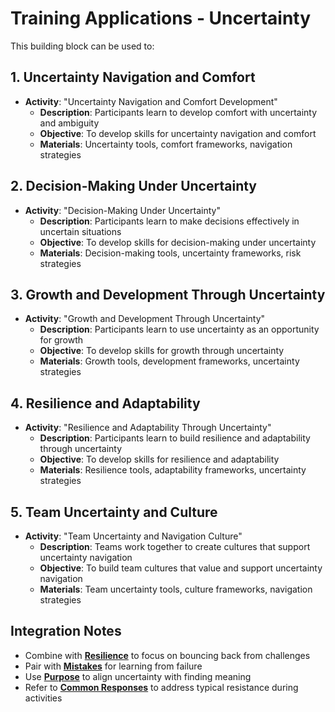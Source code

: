 # Training Applications - Uncertainty

This building block can be used to:

## 1. Uncertainty Navigation and Comfort
- **Activity**: "Uncertainty Navigation and Comfort Development"
  - **Description**: Participants learn to develop comfort with uncertainty and ambiguity
  - **Objective**: To develop skills for uncertainty navigation and comfort
  - **Materials**: Uncertainty tools, comfort frameworks, navigation strategies

## 2. Decision-Making Under Uncertainty
- **Activity**: "Decision-Making Under Uncertainty"
  - **Description**: Participants learn to make decisions effectively in uncertain situations
  - **Objective**: To develop skills for decision-making under uncertainty
  - **Materials**: Decision-making tools, uncertainty frameworks, risk strategies

## 3. Growth and Development Through Uncertainty
- **Activity**: "Growth and Development Through Uncertainty"
  - **Description**: Participants learn to use uncertainty as an opportunity for growth
  - **Objective**: To develop skills for growth through uncertainty
  - **Materials**: Growth tools, development frameworks, uncertainty strategies

## 4. Resilience and Adaptability
- **Activity**: "Resilience and Adaptability Through Uncertainty"
  - **Description**: Participants learn to build resilience and adaptability through uncertainty
  - **Objective**: To develop skills for resilience and adaptability
  - **Materials**: Resilience tools, adaptability frameworks, uncertainty strategies

## 5. Team Uncertainty and Culture
- **Activity**: "Team Uncertainty and Navigation Culture"
  - **Description**: Teams work together to create cultures that support uncertainty navigation
  - **Objective**: To build team cultures that value and support uncertainty navigation
  - **Materials**: Team uncertainty tools, culture frameworks, navigation strategies

## Integration Notes
- Combine with **[Resilience](../resilience/README.md)** to focus on bouncing back from challenges
- Pair with **[Mistakes](../mistakes/README.md)** for learning from failure
- Use **[Purpose](../purpose/README.md)** to align uncertainty with finding meaning
- Refer to **[Common Responses](common-responses.md)** to address typical resistance during activities
